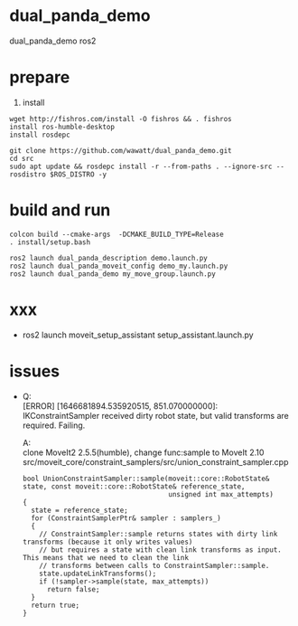 # dual_panda_demo
dual_panda_demo ros2


# prepare
1. install
```
wget http://fishros.com/install -O fishros && . fishros
install ros-humble-desktop
install rosdepc

git clone https://github.com/wawatt/dual_panda_demo.git
cd src
sudo apt update && rosdepc install -r --from-paths . --ignore-src --rosdistro $ROS_DISTRO -y
```


# build and run
```
colcon build --cmake-args  -DCMAKE_BUILD_TYPE=Release
. install/setup.bash

ros2 launch dual_panda_description demo.launch.py
ros2 launch dual_panda_moveit_config demo_my.launch.py
ros2 launch dual_panda_demo my_move_group.launch.py

```

# xxx
- ros2 launch moveit_setup_assistant setup_assistant.launch.py

# issues
- Q: <br />
  [ERROR] [1646681894.535920515, 851.070000000]: IKConstraintSampler received dirty robot state, but valid transforms are required. Failing.

  A: <br />
  clone MoveIt2 2.5.5(humble), change func:sample to MoveIt 2.10
  src/moveit_core/constraint_samplers/src/union_constraint_sampler.cpp 
  ```
  bool UnionConstraintSampler::sample(moveit::core::RobotState& state, const moveit::core::RobotState& reference_state,
                                      unsigned int max_attempts)
  {
    state = reference_state;
    for (ConstraintSamplerPtr& sampler : samplers_)
    {
      // ConstraintSampler::sample returns states with dirty link transforms (because it only writes values)
      // but requires a state with clean link transforms as input. This means that we need to clean the link
      // transforms between calls to ConstraintSampler::sample.
      state.updateLinkTransforms();
      if (!sampler->sample(state, max_attempts))
        return false;
    }
    return true;
  }
  ```